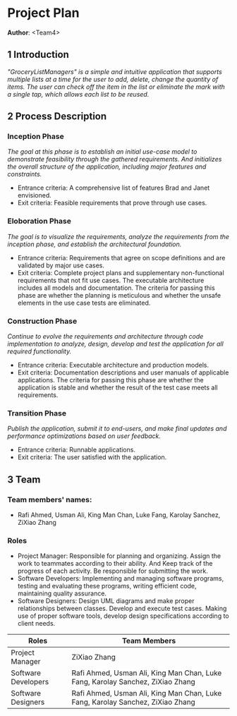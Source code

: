 # Project Plan

**Author**: \<Team4\>

## 1 Introduction

*"GroceryListManagers" is a simple and intuitive application that supports multiple lists at a time for the user to add, delete, change the quantity of items. The user can check off the item in the list or eliminate the mark with a single tap, which allows each list to be reused.*

## 2 Process Description

### Inception Phase
*The goal at this phase is to establish an initial use-case model to demonstrate feasibility through the gathered requirements. And initializes the overall structure of the application, including major features and constraints.*
- Entrance criteria: A comprehensive list of features Brad and Janet envisioned.
- Exit criteria: Feasible requirements that prove through use cases. 

### Eloboration Phase
*The goal is to visualize the requirements, analyze the requirements from the inception phase, and establish the architectural foundation.*
- Entrance criteria: Requirements that agree on scope definitions and are validated by major use cases.
- Exit criteria: Complete project plans and supplementary non-functional requirements that not fit use cases. The executable architecture includes all models and documentation. The criteria for passing this phase are whether the planning is meticulous and whether the unsafe elements in the use case tests are eliminated.

### Construction Phase
*Continue to evolve the requirements and architecture through code implementation to analyze, design, develop and test the application for all required functionality.*
- Entrance criteria: Executable architecture and production models.
- Exit criteria: Documentation descriptions and user manuals of applicable applications. The criteria for passing this phase are whether the application is stable and whether the result of the test case meets all requirements.

### Transition Phase
*Publish the application, submit it to end-users, and make final updates and performance optimizations based on user feedback.*
- Entrance criteria: Runnable applications.
- Exit criteria: The user satisfied with the application.

## 3 Team

### Team members' names: 
- Rafi Ahmed, Usman Ali, King Man Chan, Luke Fang, Karolay Sanchez, ZiXiao Zhang

### Roles
- Project Manager: Responsible for planning and organizing. Assign the work to teammates according to their ability. And Keep track of the progress of each activity. Be responsible for submitting the work. 
- Software Developers: Implementing and managing software programs, testing and evaluating these programs, writing efficient code, maintaining quality assurance.
- Software Designers: Design UML diagrams and make proper relationships between classes. Develop and execute test cases. Making use of proper software tools, develop design specifications according to client needs.
    
| Roles | Team Members |
| --------- | ----------------------- |
| Project Manager | ZiXiao Zhang |
| Software Developers | Rafi Ahmed, Usman Ali, King Man Chan, Luke Fang, Karolay Sanchez, ZiXiao Zhang |
| Software Designers | Rafi Ahmed, Usman Ali, King Man Chan, Luke Fang, Karolay Sanchez, ZiXiao Zhang |
